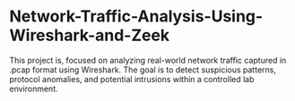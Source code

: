 # Network-Traffic-Analysis-Using-Wireshark-and-Zeek
This project is, focused on analyzing real-world network traffic captured in .pcap format using Wireshark. The goal is to detect suspicious patterns, protocol anomalies, and potential intrusions within a controlled lab environment.
